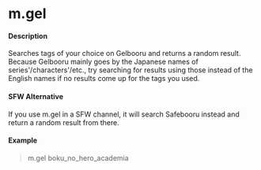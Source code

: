 # m.gel

#### Description

Searches tags of your choice on Gelbooru and returns a random result. Because Gelbooru mainly goes by the Japanese names of series'/characters'/etc., try searching for results using those instead of the English names if no results come up for the tags you used.

#### SFW Alternative
If you use m.gel in a SFW channel, it will search Safebooru instead and return a random result from there.

#### Example

> m.gel boku_no_hero_academia
